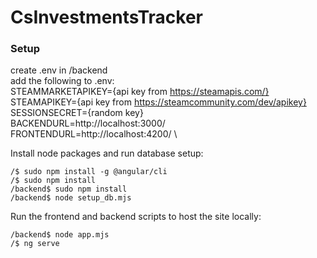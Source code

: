 # CsInvestmentsTracker

### Setup

create .env in /backend\
add the following to .env:\
STEAMMARKETAPIKEY={api key from https://steamapis.com/} \
STEAMAPIKEY={api key from https://steamcommunity.com/dev/apikey} \
SESSIONSECRET={random key} \
BACKENDURL=http://localhost:3000/ \
FRONTENDURL=http://localhost:4200/ \

Install node packages and run database setup:
```
/$ sudo npm install -g @angular/cli
/$ sudo npm install
/backend$ sudo npm install
/backend$ node setup_db.mjs
```

Run the frontend and backend scripts to host the site locally:
```
/backend$ node app.mjs
/$ ng serve
```